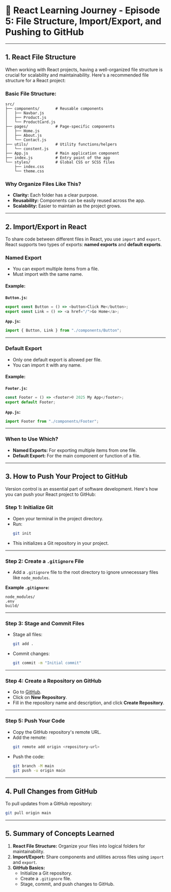 # 🚀 React Learning Journey - Episode 5: File Structure, Import/Export, and Pushing to GitHub

---

## 1. **React File Structure**

When working with React projects, having a well-organized file structure is crucial for scalability and maintainability. Here's a recommended file structure for a React project:

### Basic File Structure:
```plaintext
src/
├── components/       # Reusable components
│   ├── Navbar.js
│   ├── Product.js
│   └── ProductCard.js
├── pages/            # Page-specific components
│   ├── Home.js
│   ├── About.js
│   └── Contact.js
├── utils/            # Utility functions/helpers
│   └── constent.js
├── App.js            # Main application component
├── index.js          # Entry point of the app
└── styles/           # Global CSS or SCSS files
    ├── index.css
    └── theme.css
```

### Why Organize Files Like This?
- **Clarity:** Each folder has a clear purpose.
- **Reusability:** Components can be easily reused across the app.
- **Scalability:** Easier to maintain as the project grows.

---

## 2. **Import/Export in React**

To share code between different files in React, you use `import` and `export`. React supports two types of exports: **named exports** and **default exports**.

### **Named Export**
- You can export multiple items from a file.
- Must import with the same name.

#### Example:
**`Button.js`:**
```javascript
export const Button = () => <button>Click Me</button>;
export const Link = () => <a href="/">Go Home</a>;
```

**`App.js`:**
```javascript
import { Button, Link } from "./components/Button";
```

---

### **Default Export**
- Only one default export is allowed per file.
- You can import it with any name.

#### Example:
**`Footer.js`:**
```javascript
const Footer = () => <footer>© 2025 My App</footer>;
export default Footer;
```

**`App.js`:**
```javascript
import Footer from "./components/Footer";
```

---

### **When to Use Which?**
- **Named Exports:** For exporting multiple items from one file.
- **Default Export:** For the main component or function of a file.

---

## 3. **How to Push Your Project to GitHub**

Version control is an essential part of software development. Here's how you can push your React project to GitHub:

### **Step 1: Initialize Git**
- Open your terminal in the project directory.
- Run:
  ```bash
  git init
  ```
- This initializes a Git repository in your project.

---

### **Step 2: Create a `.gitignore` File**
- Add a `.gitignore` file to the root directory to ignore unnecessary files like `node_modules`.

**Example `.gitignore`:**
```
node_modules/
.env
build/
```

---

### **Step 3: Stage and Commit Files**
- Stage all files:
  ```bash
  git add .
  ```
- Commit changes:
  ```bash
  git commit -m "Initial commit"
  ```

---

### **Step 4: Create a Repository on GitHub**
- Go to [GitHub](https://github.com).
- Click on **New Repository**.
- Fill in the repository name and description, and click **Create Repository**.

---

### **Step 5: Push Your Code**
- Copy the GitHub repository's remote URL.
- Add the remote:
  ```bash
  git remote add origin <repository-url>
  ```
- Push the code:
  ```bash
  git branch -M main
  git push -u origin main
  ```

---

## 4. **Pull Changes from GitHub**
To pull updates from a GitHub repository:
```bash
git pull origin main
```

---

## 5. **Summary of Concepts Learned**
1. **React File Structure:** Organize your files into logical folders for maintainability.
2. **Import/Export:** Share components and utilities across files using `import` and `export`.
3. **GitHub Basics:**
   - Initialize a Git repository.
   - Create a `.gitignore` file.
   - Stage, commit, and push changes to GitHub.